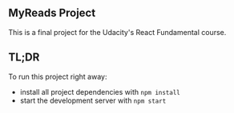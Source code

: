 ## MyReads Project

This is a final project for the Udacity's React Fundamental course.

## TL;DR

To run this project right away:

- install all project dependencies with `npm install`
- start the development server with `npm start`
